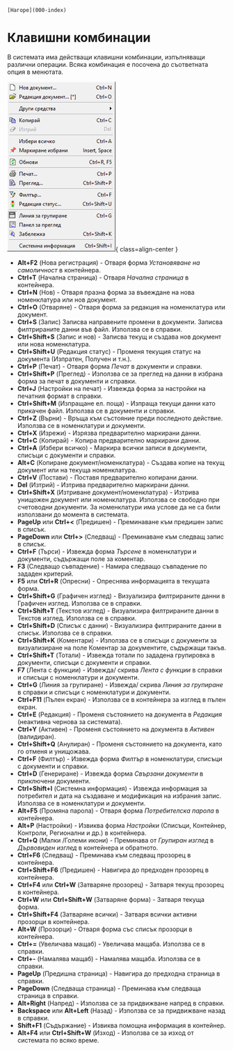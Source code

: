 ```{only} html
[Нагоре](000-index)
```

# **Клавишни комбинации**

В системата има действащи клавишни комбинации, изпълняващи различни операции. Всяка комбинация е посочена до съответната опция в менютата.    

![](914-shortcuts1.png){ class=align-center }

- **Alt+F2** (Нова регистрация) - Отваря форма *Установяване на самоличност* в контейнера. 	
- **Ctrl+T** (Начална страница) - Отваря *Начална страница* в контейнера.  
- **Ctrl+N** (Нов) - Отваря празна форма за въвеждане на нова номенклатура или нов документ. 	
- **Ctrl+O** (Отваряне) - Отваря форма за редакция на номенклатура или документ. 	
- **Ctrl+S** (Запис) 	Записва направените промени в документи. Записва филтрираните данни във файл. Използва се в справки.  
- **Ctrl+Shift+S** (Запис и нов) - Записва текущ и създава нов документ или нова номенклатура.  
- **Ctrl+Shift+U** (Редакция статус) - Променя текущия статус на документа (Изпратен, Получен и т.н.). 	 
- **Ctrl+P** (Печат) - Отваря форма *Печат* в документи и справки. 	
- **Ctrl+Shift+P** (Преглед) - Използва се за преглед на данни в избрана форма за печат в документи и справки. 	
- **Ctrl+J** (Настройки на печат) - Извежда форма за настройки на печатния формат в справки. 	
- **Ctrl+Shift+M** (Изпращане ел. поща) - Изпраща текущи данни като прикачен файл. Използва се в документи и справки. 	
- **Ctrl+Z** (Върни) - Връща към състояние преди последното действие. Използва се в номенклатури и документи. 	
- **Ctrl+X** (Изрежи) - Изрязва предварително маркирани данни. 	 
- **Ctrl+C** (Копирай) - Копира предварително маркирани данни. 	 
- **Ctrl+A** (Избери всичко) - Маркира всички записи в документи, списъци с документи и справки. 	
- **Alt+C** (Копиране документ/номенклатура) - Създава копие на текущ документ или на текуща номенклатура. 	 
- **Ctrl+V** (Постави) - Поставя предварително копирани данни. 	
- **Del** (Изтрий) - Изтрива предварително маркирани данни. 	
- **Ctrl+Shift+X** (Изтриване документ/номенклатура) - Изтрива унищожен документ или номенклатура. Използва се свободно при счетоводни документи. За номенклатури има услове да не са били използвани до момента в системата.  	
- **PageUp** или **Ctrl+<** (Предишен) - Преминаване към предишен запис в списък. 	
- **PageDown** или **Ctrl+>** (Следващ) - Преминаване към следващ запис в списък. 	 
- **Ctrl+F** (Търси) - Извежда форма *Търсене* в номенклатури и документи, съдържащи поле за коментар. 	
- **F3** (Следващо съвпадение) - Намира следващо съвпадение по зададен критерий. 	
- **F5** или **Ctrl+R** (Опресни) - Опреснява информацията в текущата форма. 	
- **Ctrl+Shift+G** (Графичен изглед) - Визуализира филтрираните данни в Графичен изглед. Използва се в справки. 	 
- **Ctrl+Shift+T** (Текстов изглед) - Визуализира филтрираните данни в Текстов изглед. Използва се в справки.   
- **Ctrl+Shift+D** (Списък с данни) - Визуализира филтрираните данни в списък. Използва се в справки. 	 
- **Ctrl+Shift+K** (Коментари) - Използва се в списъци с документи за визуализиране на поле Коментар за документите, съдържащи такъв. 	 
- **Ctrl+Shift+T** (Тотали) - Извежда тотали по зададена групировка в документи, списъци с документи и справки. 	
- **F7** (Лента с функции) - Извежда/ скрива *Лента с функции* в справки и списъци с номенклатури и документи. 	 
- **Ctrl+G** (Линия за групиране) - Извежда/ скрива *Линия за групиране* в справки и списъци с номенклатури и документи. 	
- **Ctrl+F11** (Пълен екран) - Използва се в контейнера за изглед в пълен екран. 	
- **Ctrl+E** (Редакция) - Променя състоянието на документа в *Редакция* (неактивна чернова за системата). 	 
- **Ctrl+Y** (Активен) - Променя състоянието на документа в *Активен* (валидиран). 	
- **Ctrl+Shift+Q** (Анулиран) - Променя състоянието на документа, като го отменя и унищожава. 	
- **Ctrl+F** (Филтър) - Извежда форма *Филтър* в номенклатури, списъци с документи и справки. 	 
- **Ctrl+D** (Генериране) - Извежда форма *Свързани документи* в приключени документи. 	 
- **Ctrl+Shift+I** (Системна информация) - Извежда информация за потребител и дата на създаване и модификация на избрания запис. Използва се в номенклатури и документи. 	
- **Alt+F5** (Промяна парола) - Отваря форма *Потребителска парола* в контейнера. 	 
- **Alt+P** (Настройки) - Извиква форма *Настройки* (Списъци, Контейнер, Контроли, Регионални и др.) в контейнера. 	
- **Ctrl+Q** (Малки /Големи икони) - Преминава от *Групиран изглед* в *Дървовиден изглед* в контейнера и обратното. 	
- **Ctrl+F6** (Следващ) - Преминава към следващ прозорец в контейнера. 	
- **Ctrl+Shift+F6** (Предишен) - Навигира до предходен прозорец в контейнера. 	
- **Ctrl+F4** или **Ctrl+W** (Затваряне прозорец) - Затваря текущ прозорец в контейнера. 	
- **Ctrl+W** или **Ctrl+Shift+W** (Затваряне форма) - Затваря текуща форма. 	
- **Ctrl+Shift+F4** (Затваряне всички) - Затваря всички активни прозорци в контейнера. 	
- **Alt+W** (Прозорци) - Отваря форма със списък прозорци в контейнера. 	
- **Ctrl+=** (Увеличава мащаб) - Увеличава мащаба. Използва се в справки. 	
- **Ctrl+-** (Намалява мащаб) - Намалява мащаба. Използва се в справки. 	
- **PageUp** (Предишна страница) - Навигира до предходна страница в справки. 	 
- **PageDown** (Следваща страница) - Преминава към следваща страница в справки. 	
- **Alt+Right** (Напред) - Използва се за придвижване напред в справки. 	
- **Backspace** или **Alt+Left** (Назад) - Използва се за придвижване назад в справки. 	
- **Shift+F1** (Съдържание) - Извиква помощна информация в контейнер. 	
- **Alt+F4** или **Ctrl+Shift+W** (Изход) - Използва се за изход от системата по всяко време. 	